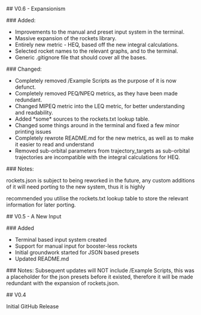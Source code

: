 \## V0.6 - Expansionism

\### Added:

* Improvements to the manual and preset input system in the terminal.
* Massive expansion of the rockets library.
* Entirely new metric - HEQ, based off the new integral calculations.
* Selected rocket names to the relevant graphs, and to the terminal.
* Generic .gitignore file that should cover all the bases.



\### Changed:

* Completely removed /Example Scripts as the purpose of it is now defunct.
* Completely removed PEQ/NPEQ metrics, as they have been made redundant.
* Changed MIPEQ metric into the LEQ metric, for better understanding and readability.
* Added \*some\* sources to the rockets.txt lookup table.
* Changed some things around in the terminal and fixed a few minor printing issues
* Completely rewrote README.md for the new metrics, as well as to make it easier to read and understand
* Removed sub-orbital parameters from trajectory\_targets as sub-orbital trajectories are incompatible with the integral calculations for HEQ.



\### Notes:

rockets.json is subject to being reworked in the future, any custom additions of it will need porting to the new system, thus it is highly

recommended you utilise the rockets.txt lookup table to store the relevant information for later porting.





\## V0.5 - A New Input

\### Added

* Terminal based input system created
* Support for manual input for booster-less rockets
* Initial groundwork started for JSON based presets
* Updated README.md



\### Notes:
Subsequent updates will NOT include /Example Scripts, this was a placeholder for the json presets before it existed, therefore it will be made redundant with the expansion of rockets.json.









\## V0.4

Initial GitHub Release

